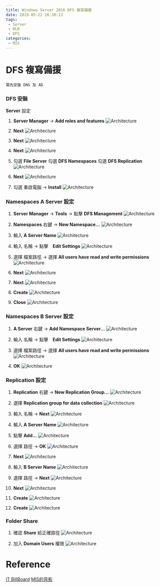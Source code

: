 ```yaml
---
title: Windows Server 2016 DFS 複寫備援
date: 2019-05-22 16:30:13
tags: 
 - Server
 - NLB
 - DFS
categories: 
 - MIS
---
```


# DFS 複寫備援
    需先安裝 DNS 及 AD

### DFS 安裝
**Server** 設定
1. **Server Manager** → **Add roles and features**
![Architecture](1.png)

2. **Next**
![Architecture](2.png)

3. **Next**
![Architecture](3.png)

4. **Next**
![Architecture](4.png)

5. 勾選 **File Server**
   勾選 **DFS Namespaces**
   勾選 **DFS Replication**
![Architecture](5.png)

6. **Next**
![Architecture](6.png)

7. 勾選 重啟電腦 → **Install**
![Architecture](7.png)

### Namespaces A Server 設定
1. **Server Manager** → **Tools** → 點擊 **DFS Management**
![Architecture](8.png)

2. **Namespaces** 右鍵 → **New Namespace...**
![Architecture](9.png)

3. 輸入 **A Server Name**
![Architecture](10.png)

4. 輸入 名稱 → 點擊　**Edit Settings**
![Architecture](11.png)

5. 選擇 檔案路徑 → 選擇 **All users have read and write permissions**
![Architecture](12.png)

6. **Next**
![Architecture](13.png)

7. **Next**
![Architecture](14.png)

8. **Create**
![Architecture](15.png)

9. **Close**
![Architecture](16.png)

### Namespaces B Server 設定
1. **A Server** 右鍵 → **Add Namespace Server...**
![Architecture](17.png)

2. 輸入 名稱 → 點擊　**Edit Settings**
![Architecture](18.png)

3. 選擇 檔案路徑 → 選擇 **All users have read and write permissions**
![Architecture](19.png)

4. **OK**
![Architecture](20.png)

### Replication 設定
1. **Replication** 右鍵 → **New Replication Group...**
![Architecture](22.png)

2. 選擇 **Replication group for data collection**
![Architecture](23.png)

3. 輸入 名稱 → **Next**
![Architecture](24.png)

4. 輸入 **A Server Name**
![Architecture](25.png)

5. 點擊 **Add...**
![Architecture](26.png)

6. 選擇 路徑 → **OK**
![Architecture](27.png)

7. **Next**
![Architecture](28.png)

8. 輸入 **B Server Name**
![Architecture](29.png)

9. 選擇 路徑 → **Next**
![Architecture](30.png)

10. **Next**
![Architecture](31.png)

11. **Create**
![Architecture](32.png)

12. **Create**
![Architecture](33.png)

### Folder Share
1. 確認 **Share** 給正確路徑
![Architecture](34.png)

2. 加入 **Domain Users** 權限
![Architecture](35.png)

# Reference
[IT BillBoard](http://itbillboard.blogspot.com/2016/11/windows-serverdfs-rdfsdfs-ndfs.html)
[MIS的背影](https://blog.pmail.idv.tw/?p=10523)